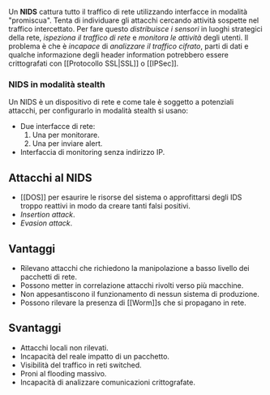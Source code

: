 Un **NIDS** cattura tutto il traffico di rete utilizzando interfacce in modalità "promiscua".
Tenta di individuare gli attacchi cercando attività sospette nel traffico intercettato.
Per fare questo *distribuisce i sensori* in luoghi strategici della rete, *ispeziona il traffico di rete* e *monitora le attività* degli utenti.
Il problema è che è *incapace* di *analizzare il traffico cifrato*, parti di dati e qualche informazione degli header information potrebbero essere crittografati con [[Protocollo SSL|SSL]] o [[IPSec]].

### NIDS in modalità stealth
Un NIDS è un dispositivo di rete e come tale è soggetto a potenziali attacchi, per configurarlo in modalità stealth si usano:
- Due interfacce di rete:
	1. Una per monitorare.
	2. Una per inviare alert.
- Interfaccia di monitoring senza indirizzo IP.

## Attacchi al NIDS
- [[DOS]] per esaurire le risorse del sistema o approfittarsi degli IDS troppo reattivi in modo da creare tanti falsi positivi.
- *Insertion attack*.
- *Evasion attack*.

## Vantaggi
- Rilevano attacchi che richiedono la manipolazione a basso livello dei pacchetti di rete.
- Possono metter in correlazione attacchi rivolti verso più macchine.
- Non appesantiscono il funzionamento di nessun sistema di produzione.
- Possono rilevare la presenza di [[Worm]]s che si propagano in rete.

## Svantaggi
- Attacchi locali non rilevati.
- Incapacità del reale impatto di un pacchetto.
- Visibilità del traffico in reti switched.
- Proni al flooding massivo.
- Incapacità di analizzare comunicazioni crittografate.